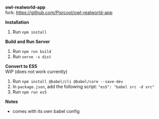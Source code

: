 **owl-realworld-app**\
fork: https://github.com/Pjsrcool/owl-realworld-app

**Installation**
1. Run `npm install`

**Build and Run Server**
1. Run `npm run build`
2. Run `serve -s dist`

**Convert to ES5**\
WIP (does not work currently)
1. Run `npm install @babel/cli @babel/core --save-dev`
2. In `package.json`, add the following script: `"es5": "babel src -d src"`
3. Run `npm run es5`

**Notes**
- comes with its own babel config